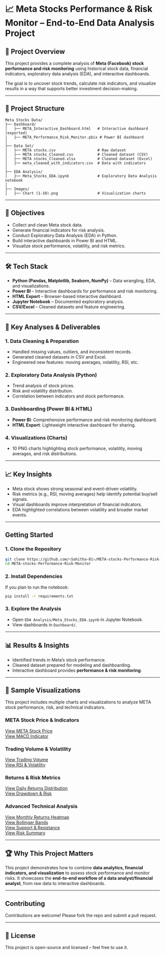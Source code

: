 # 📈 Meta Stocks Performance & Risk Monitor – End-to-End Data Analysis Project

## 📝 Project Overview
This project provides a complete analysis of **Meta (Facebook) stock performance and risk monitoring** using historical stock data, financial indicators, exploratory data analysis (EDA), and interactive dashboards.  

The goal is to uncover stock trends, calculate risk indicators, and visualize results in a way that supports better investment decision-making.  

---

## 📂 Project Structure

```
Meta Stocks Data/
├── Dashboard/
│   ├── META_Interactive_Dashboard.html   # Interactive dashboard (exported)
│   ├── META_Performance_Risk_Monitor.pbix # Power BI dashboard
│
├── Data Set/
│   ├── META stocks.csv                   # Raw dataset
│   ├── META stocks_Cleaned.csv           # Cleaned dataset (CSV)
│   ├── META stocks_Cleaned.xlsx          # Cleaned dataset (Excel)
│   ├── meta_cleaned_with_indicators.csv  # Data with indicators
│
├── EDA Analysis/
│   ├── Meta_Stocks_EDA.ipynb             # Exploratory Data Analysis notebook
│
├── Images/
│   ├── Chart (1-10).png                  # Visualization charts
```

---

## 🎯 Objectives
- Collect and clean Meta stock data.  
- Generate financial indicators for risk analysis.  
- Conduct Exploratory Data Analysis (EDA) in Python.  
- Build interactive dashboards in Power BI and HTML.  
- Visualize stock performance, volatility, and risk metrics.  

---

## 🛠️ Tech Stack
- **Python (Pandas, Matplotlib, Seaborn, NumPy)** – Data wrangling, EDA, and visualizations.  
- **Power BI** – Interactive dashboards for performance and risk monitoring.  
- **HTML Export** – Browser-based interactive dashboard.  
- **Jupyter Notebook** – Documented exploratory analysis.  
- **CSV/Excel** – Cleaned datasets and feature engineering.  


---

## 🔎 Key Analyses & Deliverables

### 1. Data Cleaning & Preparation  
- Handled missing values, outliers, and inconsistent records.  
- Generated cleaned datasets in CSV and Excel.  
- Engineered new features: moving averages, volatility, RSI, etc.  

### 2. Exploratory Data Analysis (Python)  
- Trend analysis of stock prices.  
- Risk and volatility distribution.  
- Correlation between indicators and stock performance.  

### 3. Dashboarding (Power BI & HTML)  
- **Power BI**: Comprehensive performance and risk monitoring dashboard.  
- **HTML Export**: Lightweight interactive dashboard for sharing.  

### 4. Visualizations (Charts)  
- 10 PNG charts highlighting stock performance, volatility, moving averages, and risk distributions.  

---

## 📈 Key Insights
- Meta stock shows strong seasonal and event-driven volatility.  
- Risk metrics (e.g., RSI, moving averages) help identify potential buy/sell signals.  
- Visual dashboards improve interpretation of financial indicators.  
- EDA highlighted correlations between volatility and broader market events.  

---

## Getting Started

### 1️. Clone the Repository
```bash
git clone https://github.com/<Sohitha-01>/META-stocks-Performance-Risk-Monitor.git
cd META-stocks-Performance-Risk-Monitor
```

### 2️. Install Dependencies
If you plan to run the notebook:
```bash
pip install -r requirements.txt
```

### 3️. Explore the Analysis
- Open `EDA Analysis/Meta_Stocks_EDA.ipynb` in Jupyter Notebook.
- View dashboards in `Dashboard/`.

---

## 📊 Results & Insights

- Identified trends in Meta’s stock performance.
- Cleaned dataset prepared for modeling and dashboarding.
- Interactive dashboard provides **performance & risk monitoring**.

---

## 📸 Sample Visualizations

This project includes multiple charts and visualizations to analyze META stock performance, risk, and technical indicators.  

### META Stock Price & Indicators  
[View META Stock Price](https://github.com/Sohitha-01/META-stocks-Performance-Risk-Monitor/blob/main/Images/chart%20(1).png)  
[View MACD Indicator](https://github.com/Sohitha-01/META-stocks-Performance-Risk-Monitor/blob/main/Images/Chart%20(2).png)  

### Trading Volume & Volatility  
[View Trading Volume](https://github.com/Sohitha-01/META-stocks-Performance-Risk-Monitor/blob/main/Images/Chart%20(3).png)  
[View RSI & Volatility](https://github.com/Sohitha-01/META-stocks-Performance-Risk-Monitor/blob/main/Images/Chart%20(4).png)  

### Returns & Risk Metrics  
[View Daily Returns Distribution](https://github.com/Sohitha-01/META-stocks-Performance-Risk-Monitor/blob/main/Images/Chart%20(5).png)  
[View Drawdown & Risk](https://github.com/Sohitha-01/META-stocks-Performance-Risk-Monitor/blob/main/Images/Chart%20(6).png)  

### Advanced Technical Analysis  
[View Monthly Returns Heatmap](https://github.com/Sohitha-01/META-stocks-Performance-Risk-Monitor/blob/main/Images/Chart%20(7).png)  
[View Bollinger Bands](https://github.com/Sohitha-01/META-stocks-Performance-Risk-Monitor/blob/main/Images/Chart%20(8%20).png)  
[View Support & Resistance](https://github.com/Sohitha-01/META-stocks-Performance-Risk-Monitor/blob/main/Images/Chart(9).png)  
[View Risk Summary](https://github.com/Sohitha-01/META-stocks-Performance-Risk-Monitor/blob/main/Images/Chart(10).png)  

---

## 🏆 Why This Project Matters
This project demonstrates how to combine **data analytics, financial indicators, and visualization** to assess stock performance and monitor risks. It showcases the **end-to-end workflow of a data analyst/financial analyst**, from raw data to interactive dashboards.  

---

## Contributing

Contributions are welcome! Please fork the repo and submit a pull request.

---

## 📜 License

This project is open-source and licensed – feel free to use it.
